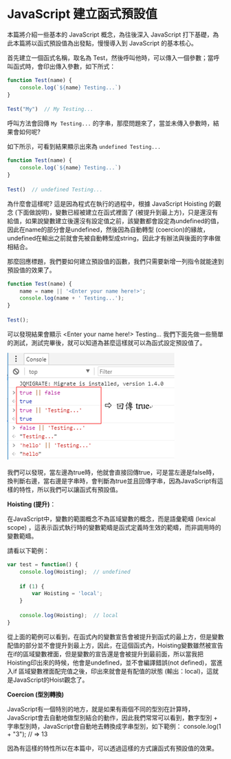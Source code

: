 # JavaScript 建立函式預設值

本篇將介紹一些基本的 JavaScript 概念，為往後深入 JavaScript 打下基礎，為此本篇將以函式預設值為出發點，慢慢導入到 JavaScript 的基本核心。

首先建立一個函式名稱，取名為 Test，然後呼叫他時，可以傳入一個參數；當呼叫函式時，會印出傳入參數，如下所式：
```js
function Test(name) {
	console.log(`${name} Testing...`)
}

Test("My")  // My Testing...
```

呼叫方法會回傳 `My Testing...` 的字串，那麼問題來了，當並未傳入參數時，結果會如何呢?

如下所示，可看到結果顯示出來為 `undefined Testing...`

```js
function Test(name) {
	console.log(`${name} Testing...`)
}

Test()  // undefined Testing...
```

為什麼會這樣呢? 這是因為程式在執行的過程中，根據 JavaScript Hoisting 的觀念 (下面做說明)，變數已經被建立在函式裡面了 (被提升到最上方)，只是還沒有給值，如果說變數建立後還沒有設定值之前，該變數都會設定為undefined的值，因此在name的部分會是undefined，然後因為自動轉型 (coercion)的緣故，undefined在輸出之前就會先被自動轉型成string，因此才有辦法與後面的字串做相結合。

那麼回應標題，我們要如何建立預設值的函數，我們只需要新增一列指令就能達到預設值的效果了。

```js
function Test(name) {
	name = name || '<Enter your name here!>';
	console.log(name + ' Testing...');
}

Test();
```

可以發現結果會顯示 <Enter your name here!> Testing…
我們下面先做一些簡單的測試，測試完畢後，就可以知道為甚麼這樣就可以為函式設定預設值了。

![](./Images/2021-08-24-10-14-47.png)

我們可以發現，當左邊為true時，他就會直接回傳true，可是當左邊是false時，換判斷右邊，當右邊是字串時，會判斷為true並且回傳字串，因為JavaScript有這樣的特性，所以我們可以讓函式有預設值。

**Hoisting (提升)**：

在JavaScript中，變數的範圍概念不為區域變數的概念，而是語彙範疇 (lexical scope) ，這表示函式執行時的變數範疇是函式定義時生效的範疇，而非調用時的變數範疇。

請看以下範例：
```js
var test = function() {
	console.log(Hoisting);  // undefined

	if (1) {
		var Hoisting = 'local';
	}

	console.log(Hoisting);  // local
}
```
從上面的範例可以看到，在函式內的變數宣告會被提升到函式的最上方，但是變數配值的部分並不會提升到最上方，因此，在這個函式內，Hoisting變數雖然被宣告在if的區域變數裡面，但是變數的宣告還是會被提升到最前面，所以當我把Hoisting印出來的時候，他會是undefined，並不會編譯錯誤(not defined)，當進入if 區域變數裡面配完值之後，印出來就會是有配值的狀態 (輸出：local)，這就是JavaScript的Hoist觀念了。

**Coercion (型別轉換)**

JavaScript有一個特別的地方，就是如果有兩個不同的型別在計算時，JavaScript會去自動地做型別結合的動作，因此我們常常可以看到，數字型別 + 字串型別時，JavaScript會自動地去轉換成字串型別，如下範例： console.log(1 + "3"); // => 13

因為有這樣的特性所以在本篇中，可以透過這樣的方式讓函式有預設值的效果。
